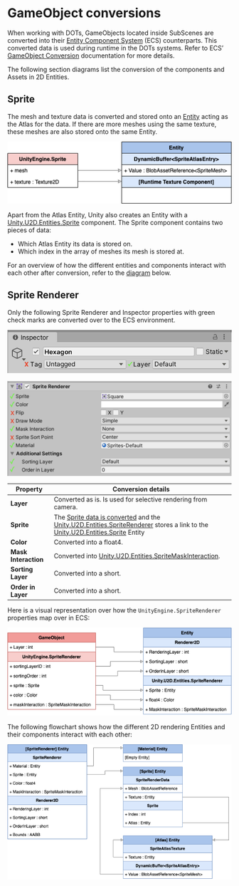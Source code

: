 # GameObject conversions

When working with DOTs, GameObjects located inside SubScenes are converted into their [Entity Component System](https://docs.unity3d.com/Packages/com.unity.entities@0.14/manual/ecs_core.html) (ECS) counterparts. This converted data is used during runtime in the DOTs systems. Refer to ECS’ [GameObject Conversion](https://docs.unity3d.com/Packages/com.unity.entities@0.14/manual/gp_overview.html#gameobject-conversion) documentation for more details.

The following section diagrams list the conversion of the components and Assets in 2D Entities.

## Sprite

The mesh and texture data is converted and stored onto an [Entity](https://docs.unity3d.com/Packages/com.unity.entities@0.14/manual/ecs_entities.html) acting as the Atlas for the data. If there are more meshes using the same texture, these meshes are also stored onto the same Entity. 

![](images/SpriteConvert_chart.png)

Apart from the Atlas Entity, Unity also creates an Entity with a [Unity.U2D.Entities.Sprite](xref:Unity.U2D.Entities.Sprite) component. The Sprite component contains two pieces of data:

- Which Atlas Entity its data is stored on. 
- Which index in the array of meshes its mesh is stored at.

For an overview of how the different entities and components interact with each other after conversion, refer to the [diagram](#entitieschart) below.

## Sprite Renderer

Only the following Sprite Renderer and Inspector properties with green check marks are converted over to the ECS environment.

![](images/Inspector-convert.png)

![](images/SpriteRen_convertlist.png)<br/>

| Property             | Conversion details                                           |
| -------------------- | ------------------------------------------------------------ |
| **Layer**            | Converted as is. Is used for selective rendering from camera. |
| **Sprite**           | The [Sprite data is converted](#Sprite) and the [Unity.U2D.Entities.SpriteRenderer](xref:Unity.U2D.Entities.SpriteRenderer) stores a link to the [Unity.U2D.Entities.Sprite](xref:Unity.U2D.Entities.Sprite) Entity |
| **Color**            | Converted into a float4.                                     |
| **Mask Interaction** | Converted into [Unity.U2D.Entities.SpriteMaskInteraction](xref:Unity.U2D.Entities.SpriteMaskInteraction). |
| **Sorting Layer**    | Converted into a short.                                      |
| **Order in Layer**   | Converted into a short.                                      |

Here is a visual representation over how the `UnityEngine.SpriteRenderer` properties map over in ECS:

![](images/SpriteRen_convert_chart.png)

The following flowchart shows how the different 2D rendering Entities and their components interact with each other: 

<a name="entitieschart">![](images/Entities_chart.png)</a>